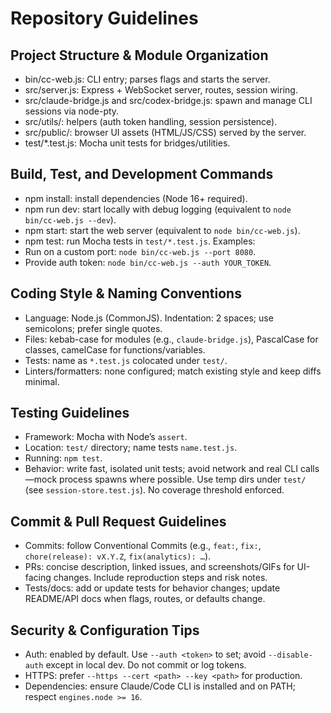 # Repository Guidelines

## Project Structure & Module Organization
- bin/cc-web.js: CLI entry; parses flags and starts the server.
- src/server.js: Express + WebSocket server, routes, session wiring.
- src/claude-bridge.js and src/codex-bridge.js: spawn and manage CLI sessions via node-pty.
- src/utils/: helpers (auth token handling, session persistence).
- src/public/: browser UI assets (HTML/JS/CSS) served by the server.
- test/*.test.js: Mocha unit tests for bridges/utilities.

## Build, Test, and Development Commands
- npm install: install dependencies (Node 16+ required).
- npm run dev: start locally with debug logging (equivalent to `node bin/cc-web.js --dev`).
- npm start: start the web server (equivalent to `node bin/cc-web.js`).
- npm test: run Mocha tests in `test/*.test.js`.
Examples:
- Run on a custom port: `node bin/cc-web.js --port 8080`.
- Provide auth token: `node bin/cc-web.js --auth YOUR_TOKEN`.

## Coding Style & Naming Conventions
- Language: Node.js (CommonJS). Indentation: 2 spaces; use semicolons; prefer single quotes.
- Files: kebab-case for modules (e.g., `claude-bridge.js`), PascalCase for classes, camelCase for functions/variables.
- Tests: name as `*.test.js` colocated under `test/`.
- Linters/formatters: none configured; match existing style and keep diffs minimal.

## Testing Guidelines
- Framework: Mocha with Node’s `assert`.
- Location: `test/` directory; name tests `name.test.js`.
- Running: `npm test`.
- Behavior: write fast, isolated unit tests; avoid network and real CLI calls—mock process spawns where possible. Use temp dirs under `test/` (see `session-store.test.js`). No coverage threshold enforced.

## Commit & Pull Request Guidelines
- Commits: follow Conventional Commits (e.g., `feat:`, `fix:`, `chore(release): vX.Y.Z`, `fix(analytics): …`).
- PRs: concise description, linked issues, and screenshots/GIFs for UI-facing changes. Include reproduction steps and risk notes.
- Tests/docs: add or update tests for behavior changes; update README/API docs when flags, routes, or defaults change.

## Security & Configuration Tips
- Auth: enabled by default. Use `--auth <token>` to set; avoid `--disable-auth` except in local dev. Do not commit or log tokens.
- HTTPS: prefer `--https --cert <path> --key <path>` for production.
- Dependencies: ensure Claude/Code CLI is installed and on PATH; respect `engines.node >= 16`.
